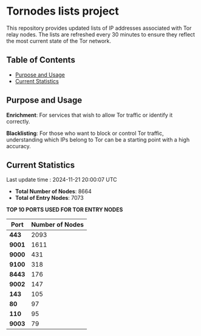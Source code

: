 # Tornodes lists project

This repository provides updated lists of IP addresses associated with Tor relay nodes. The lists are refreshed every 30 minutes to ensure they reflect the most current state of the Tor network.

## Table of Contents

- [Purpose and Usage](#purpose-and-usage)
- [Current Statistics](#current-statistics)


## Purpose and Usage

**Enrichment**: For services that wish to allow Tor traffic or identify it correctly.

**Blacklisting**: For those who want to block or control Tor traffic, understanding which IPs belong to Tor can be a starting point with a high accuracy.

## Current Statistics

Last update time : 2024-11-21 20:00:07 UTC

- **Total Number of Nodes**: 8664
- **Total of Entry Nodes**: 7073

**TOP 10 PORTS USED FOR TOR ENTRY NODES**

| **Port** | **Number of Nodes** |
|------|-----------------|
| **443**   | 2093  |
| **9001**   | 1611  |
| **9000**   | 431  |
| **9100**   | 318  |
| **8443**   | 176  |
| **9002**   | 147  |
| **143**   | 105  |
| **80**   | 97  |
| **110**   | 95  |
| **9003**   | 79  |


